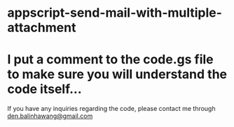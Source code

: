 # appscript-send-mail-with-multiple-attachment
# I put a comment to the code.gs file to make sure you will understand the code itself...

If you have any inquiries regarding the code, please contact me through den.balinhawang@gmail.com
